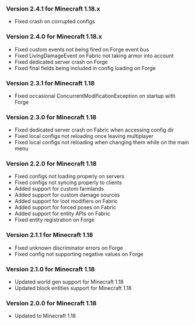 ### Version 2.4.1 for Minecraft 1.18.x

- Fixed crash on corrupted configs

### Version 2.4.0 for Minecraft 1.18.x

- Fixed custom events not being fired on Forge event bus
- Fixed LivingDamageEvent on Fabric not taking armor into account
- Fixed dedicated server crash on Forge
- Fixed final fields being included in config loading on Forge

### Version 2.3.1 for Minecraft 1.18

- Fixed occasional ConcurrentModificationException on startup with Forge

### Version 2.3.0 for Minecraft 1.18

- Fixed dedicated server crash on Fabric when accessing config dir 
- Fixed local configs not reloading once leaving multiplayer
- Fixed local configs not reloading when changing them while on the main menu

### Version 2.2.0 for Minecraft 1.18

- Fixed configs not loading properly on servers
- Fixed configs not syncing properly to clients
- Added support for custom farmlands
- Added support for custom damage sources
- Added support for loot modifiers on Fabric
- Added support for forced poses on Fabric
- Added support for entity APIs on Fabric
- Fixed entity registration on Forge

### Version 2.1.1 for Minecraft 1.18

- Fixed unknown discriminator errors on Forge
- Fixed config not supporting negative values on Forge

### Version 2.1.0 for Minecraft 1.18

- Updated world gen support for Minecraft 1.18
- Updated block entities support for Minecraft 1.18

### Version 2.0.0 for Minecraft 1.18

- Updated to Minecraft 1.18
